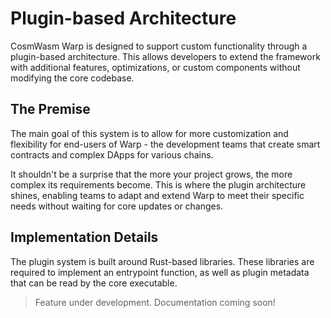 # Plugin-based Architecture

CosmWasm Warp is designed to support custom functionality through a plugin-based architecture. This allows developers to extend the framework with additional features, optimizations, or custom components without modifying the core codebase.

## The Premise

The main goal of this system is to allow for more customization and flexibility for end-users of Warp - the development teams that create smart contracts and complex DApps for various chains.

It shouldn't be a surprise that the more your project grows, the more complex its requirements become. This is where the plugin architecture shines, enabling teams to adapt and extend Warp to meet their specific needs without waiting for core updates or changes.

## Implementation Details

The plugin system is built around Rust-based libraries. These libraries are required to implement an entrypoint function, as well as plugin metadata that can be read by the core executable.

> Feature under development. Documentation coming soon!
